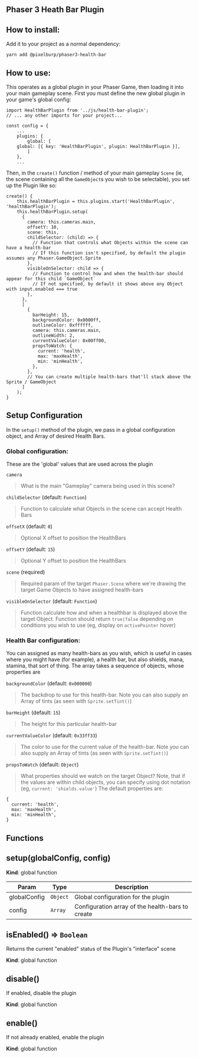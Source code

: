 ## Phaser 3 Heath Bar Plugin

## How to install:

Add it to your project as a normal dependency:

```
yarn add @pixelburp/phaser3-health-bar
```

## How to use:

This operates as a global plugin in your Phaser Game, then loading it into your main gameplay scene. First you must define the new global plugin in your game's global config:

```
import HealthBarPlugin from '../js/health-bar-plugin';
// ... any other imports for your project...

const config = {
    ...
    plugins: {
        global: [
    global: [{ key: 'HealthBarPlugin', plugin: HealthBarPlugin }],
        ]
    },
    ...
```

Then, in the `create()` function / method of your main gameplay `Scene` (ie, the scene containing all the `GameObject`s you wish to be selectable), you set up the Plugin like so:

```
create() {
    this.healthBarPlugin = this.plugins.start('HealthBarPlugin', 'healthBarPlugin');
    this.healthBarPlugin.setup(
      {
        camera: this.cameras.main,
        offsetY: 10,
        scene: this,
        childSelector: (child) => {
          // Function that controls what Objects within the scene can have a health-bar
          // If this function isn't specified, by default the plugin assumes any Phaser.GameObject.Sprite
        },
        visibleOnSelector: child => {
          // Function to control how and when the health-bar should appear for this child `GameObject`
          // If not specified, by default it shows above any Object with input.enabled === true
        },
      },
      [
        {
          barHeight: 15,
          backgroundColor: 0x0000ff,
          outlineColor: 0xffffff,
          camera: this.cameras.main,
          outlineWidth: 2,
          currentValueColor: 0x00ff00,
          propsToWatch: {
            current: 'health',
            max: 'maxHealth',
            min: 'minHealth',
          },
        },
        // You can create multiple health-bars that'll stack above the Sprite / GameObject
      ]
    );
}

```

## Setup Configuration

In the `setup()` method of the plugin, we pass in a global configuration object, and Array of desired Health Bars.

### Global configuration:

These are the 'global' values that are used across the plugin

`camera`

> What is the main "Gameplay" camera being used in this scene?

`childSelector` (default: `Function`)

> Function to calculate what Objects in the scene can accept Health Bars

`offsetX` (default: `0`)

> Optional X offset to position the HealthBars

`offsetY` (default: `15`)

> Optional Y offset to position the HealthBars

`scene` (required)

> Required param of the target `Phaser.Scene` where we're drawing the target Game Objects to have assigned health-bars

`visibleOnSelector` (default: `Function`)

> Function calculate how and when a healthbar is displayed above the target Object. Function should return `true|false` depending on conditions you wish to use (eg, display on `activePointer` hover)

### Health Bar configuration:

You can assigned as many health-bars as you wish, which is useful in cases where you might have (for example), a health bar, but also shields, mana, stamina, that sort of thing. The array takes a sequence of objects, whose properties are

`backgroundColor` (default: `0x000000`)

> The backdrop to use for this health-bar. Note you can also supply an Array of tints (as seen with `Sprite.setTint()`)

`barHeight` (default: `15`)

> The height for this particular health-bar

`currentValueColor` (default: `0x33ff33`)

> The color to use for the current value of the health-bar. Note you can also supply an Array of tints (as seen with `Sprite.setTint()`)

`propsToWatch` (default: `Object`)

> What properties should we watch on the target Object? Note, that if the values are within child objects, you can specify using dot notation (eg, `current: 'shields.value'`) The default properties are:

```
{
  current: 'health',
  max: 'maxHealth',
  min: 'minHealth',
}
```

## Functions

## setup(globalConfig, config)

**Kind**: global function

| Param        | Type                | Description                                      |
| ------------ | ------------------- | ------------------------------------------------ |
| globalConfig | <code>Object</code> | Global configuration for the plugin              |
| config       | <code>Array</code>  | Configuration array of the health-bars to create |

<a name="isEnabled"></a>

## isEnabled() ⇒ <code>Boolean</code>

Returns the current "enabled" status of the Plugin's "interface" scene

**Kind**: global function
<a name="disable"></a>

## disable()

If enabled, disable the plugin

**Kind**: global function
<a name="enable"></a>

## enable()

If not already enabled, enable the plugin

**Kind**: global function
<a name="setConfig"></a>
